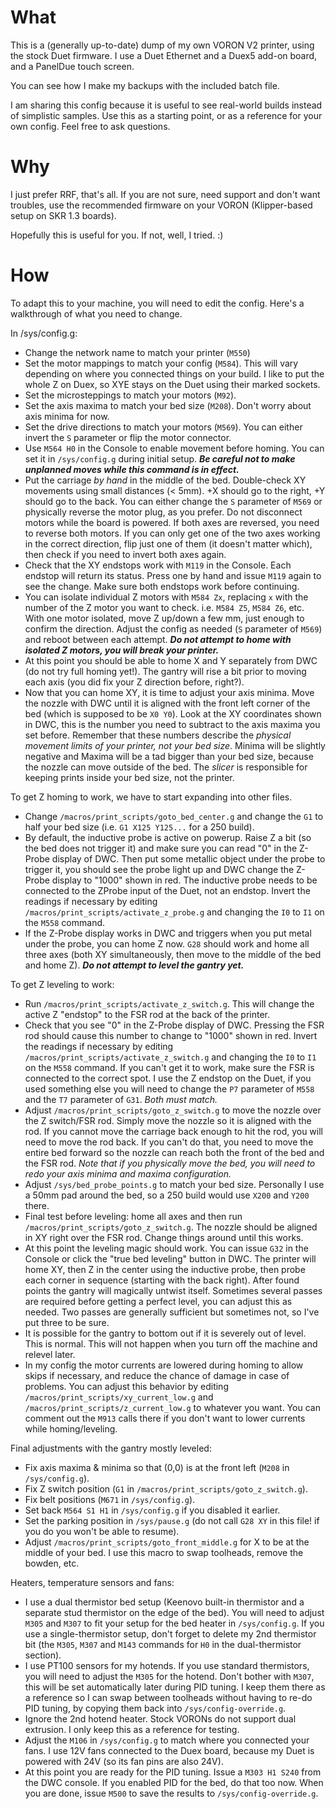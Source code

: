 # What

This is a (generally up-to-date) dump of my own VORON V2 printer, using the stock Duet firmware. I use a Duet Ethernet and a Duex5 add-on board, and a PanelDue touch screen.

You can see how I make my backups with the included batch file.

I am sharing this config because it is useful to see real-world builds instead of simplistic samples. Use this as a starting point, or as a reference for your own config. Feel free to ask questions.

# Why

I just prefer RRF, that's all. If you are not sure, need support and don't want troubles, use the recommended firmware on your VORON (Klipper-based setup on SKR 1.3 boards).

Hopefully this is useful for you. If not, well, I tried. :)

# How

To adapt this to your machine, you will need to edit the config. Here's a walkthrough of what you need to change.

In /sys/config.g:
- Change the network name to match your printer (`M550`)
- Set the motor mappings to match your config (`M584`). This will vary depending on where you connected things on your build. I like to put the whole Z on Duex, so XYE stays on the Duet using their marked sockets.
- Set the microsteppings to match your motors (`M92`).
- Set the axis maxima to match your bed size (`M208`). Don't worry about axis minima for now.
- Set the drive directions to match your motors (`M569`). You can either invert the `S` parameter or flip the motor connector.
- Use `M564 H0` in the Console to enable movement before homing. You can set it in `/sys/config.g` during initial setup. **_Be careful not to make unplanned moves while this command is in effect._**
- Put the carriage _by hand_ in the middle of the bed. Double-check XY movements using small distances (< 5mm). +X should go to the right, +Y should go to the back. You can either change the `S` parameter of `M569` or physically reverse the motor plug, as you prefer. Do not disconnect motors while the board is powered. If both axes are reversed, you need to reverse both motors. If you can only get one of the two axes working in the correct direction, flip just one of them (it doesn't matter which), then check if you need to invert both axes again. 
- Check that the XY endstops work with `M119` in the Console. Each endstop will return its status. Press one by hand and issue `M119` again to see the change. Make sure both endstops work before continuing.
- You can isolate individual Z motors with `M584 Zx`, replacing `x` with the number of the Z motor you want to check. i.e. `M584 Z5`, `M584 Z6`, etc. With one motor isolated, move Z up/down a few mm, just enough to confirm the direction. Adjust the config as needed (`S` parameter of `M569`) and reboot between each attempt. **_Do not attempt to home with isolated Z motors, you will break your printer._**
- At this point you should be able to home X and Y separately from DWC (do not try full homing yet!). The gantry will rise a bit prior to moving each axis (you did fix your Z direction before, right?).
- Now that you can home XY, it is time to adjust your axis minima. Move the nozzle with DWC until it is aligned with the front left corner of the bed (which is supposed to be `X0 Y0`). Look at the XY coordinates shown in DWC, this is the number you need to subtract to the axis maxima you set before. Remember that these numbers describe the _physical movement limits of your printer, not your bed size_. Minima will be slightly negative and Maxima will be a tad bigger than your bed size, because the nozzle can move outside of the bed. The _slicer_ is responsible for keeping prints inside your bed size, not the printer.

To get Z homing to work, we have to start expanding into other files.
- Change `/macros/print_scripts/goto_bed_center.g` and change the `G1` to half your bed size (i.e. `G1 X125 Y125...` for a 250 build).
- By default, the inductive probe is active on powerup. Raise Z a bit (so the bed does not trigger it) and make sure you can read "0" in the Z-Probe display of DWC. Then put some metallic object under the probe to trigger it, you should see the probe light up and DWC change the Z-Probe display to "1000" shown in red. The inductive probe needs to be connected to the ZProbe input of the Duet, not an endstop. Invert the readings if necessary by editing `/macros/print_scripts/activate_z_probe.g` and changing the `I0` to `I1` on the `M558` command.
- If the Z-Probe display works in DWC and triggers when you put metal under the probe, you can home Z now. `G28` should work and home all three axes (both XY simultaneously, then move to the middle of the bed and home Z). **_Do not attempt to level the gantry yet._**

To get Z leveling to work:
- Run `/macros/print_scripts/activate_z_switch.g`. This will change the active Z "endstop" to the FSR rod at the back of the printer.
- Check that you see "0" in the Z-Probe display of DWC. Pressing the FSR rod should cause this number to change to "1000" shown in red. Invert the readings if necessary by editing `/macros/print_scripts/activate_z_switch.g` and changing the `I0` to `I1` on the `M558` command. If you can't get it to work, make sure the FSR is connected to the correct spot. I use the Z endstop on the Duet, if you used something else you will need to change the `P7` parameter of `M558` and the `T7` parameter of `G31`. _Both must match._
- Adjust `/macros/print_scripts/goto_z_switch.g` to move the nozzle over the Z switch/FSR rod. Simply move the nozzle so it is aligned with the rod. If you cannot move the carriage back enough to hit the rod, you will need to move the rod back. If you can't do that, you need to move the entire bed forward so the nozzle can reach both the front of the bed and the FSR rod. _Note that if you physically move the bed, you will need to redo your axis minima and maxima configuration._
- Adjust `/sys/bed_probe_points.g` to match your bed size. Personally I use a 50mm pad around the bed, so a 250 build would use `X200` and `Y200` there.
- Final test before leveling: home all axes and then run `/macros/print_scripts/goto_z_switch.g`. The nozzle should be aligned in XY right over the FSR rod. Change things around until this works.
- At this point the leveling magic should work. You can issue `G32` in the Console or click the "true bed leveling" button in DWC. The printer will home XY, then Z in the center using the inductive probe, then probe each corner in sequence (starting with the back right). After found points the gantry will magically untwist itself. Sometimes several passes are required before getting a perfect level, you can adjust this as needed. Two passes are generally sufficient but sometimes not, so I've put three to be sure.
- It is possible for the gantry to bottom out if it is severely out of level. This is normal. This will not happen when you turn off the machine and relevel later. 
- In my config the motor currents are lowered during homing to allow skips if necessary, and reduce the chance of damage in case of problems. You can adjust this behavior by editing `/macros/print_scripts/xy_current_low.g` and `/macros/print_scripts/z_current_low.g` to whatever you want. You can comment out the `M913` calls there if you don't want to lower currents while homing/leveling.

Final adjustments with the gantry mostly leveled:
- Fix axis maxima & minima so that (0,0) is at the front left (`M208` in `/sys/config.g`).
- Fix Z switch position (`G1` in `/macros/print_scripts/goto_z_switch.g`).
- Fix belt positions (`M671` in `/sys/config.g`).
- Set back `M564 S1 H1` in `/sys/config.g` if you disabled it earlier.
- Set the parking position in `/sys/pause.g` (do not call `G28 XY` in this file! if you do you won't be able to resume).
- Adjust `/macros/print_scripts/goto_front_middle.g` for X to be at the middle of your bed. I use this macro to swap toolheads, remove the bowden, etc.

Heaters, temperature sensors and fans:
- I use a dual thermistor bed setup (Keenovo built-in thermistor and a separate stud thermistor on the edge of the bed). You will need to adjust `M305` and `M307` to fit your setup for the bed heater in `/sys/config.g`. If you use a single-thermistor setup, don't forget to delete my 2nd thermistor bit (the `M305`, `M307` and `M143` commands for `H0` in the dual-thermistor section).
- I use PT100 sensors for my hotends. If you use standard thermistors, you will need to adjust the `M305` for the hotend. Don't bother with `M307`, this will be set automatically later during PID tuning. I keep them there as a reference so I can swap between toolheads without having to re-do PID tuning, by copying them back into `/sys/config-override.g`.
- Ignore the 2nd hotend heater. Stock VORONs do not support dual extrusion. I only keep this as a reference for testing.
- Adjust the `M106` in `/sys/config.g` to match where you connected your fans. I use 12V fans connected to the Duex board, because my Duet is powered with 24V (so its fan pins are also 24V).
- At this point you are ready for the PID tuning. Issue a `M303 H1 S240` from the DWC console. If you enabled PID for the bed, do that too now. When you are done, issue `M500` to save the results to `/sys/config-override.g`.
